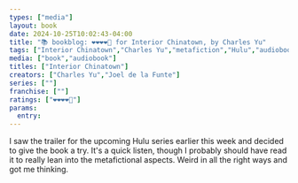 ```yaml
---
types: ["media"]
layout: book
date: 2024-10-25T10:02:43-04:00
title: "📚 bookblog: ❤️❤️❤️❤️🖤 for Interior Chinatown, by Charles Yu"
tags: ["Interior Chinatown","Charles Yu","metafiction","Hulu","audiobooks","racism"]
media: ["book","audiobook"]
titles: ["Interior Chinatown"]
creators: ["Charles Yu","Joel de la Funte"]
series: [""]
franchise: [""]
ratings: ["❤️❤️❤️❤️🖤"]
params:
  entry:
---
```


I saw the trailer for the upcoming Hulu series earlier this week and decided to give the book a try. It's a quick listen, though I probably should have read it to really lean into the metafictional aspects. Weird in all the right ways and got me thinking.
